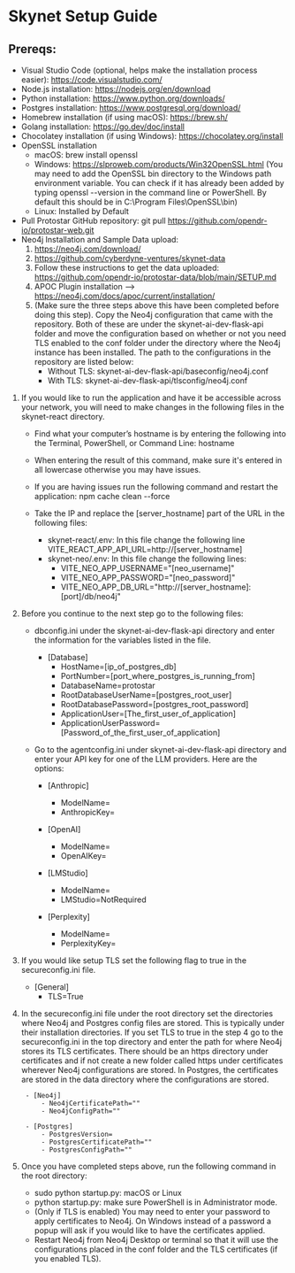 # Skynet Setup Guide

## Prereqs: 
- Visual Studio Code (optional, helps make the installation process easier): https://code.visualstudio.com/
- Node.js installation: https://nodejs.org/en/download
- Python installation: https://www.python.org/downloads/
- Postgres installation: https://www.postgresql.org/download/
- Homebrew installation (if using macOS): https://brew.sh/
- Golang installation: https://go.dev/doc/install
- Chocolatey installation (if using Windows): https://chocolatey.org/install
- OpenSSL installation
	- macOS: brew install openssl
	- Windows: https://slproweb.com/products/Win32OpenSSL.html (You may need to add the OpenSSL bin directory to the Windows path environment variable. You can check if it has already been added by typing openssl --version in the command line or PowerShell. By default this should be in C:\Program Files\OpenSSL\bin)
	- Linux: Installed by Default
- Pull Protostar GitHub repository: git pull https://github.com/opendr-io/protostar-web.git
- Neo4j Installation and Sample Data upload:
	1. https://neo4j.com/download/
	2. https://github.com/cyberdyne-ventures/skynet-data
	3. Follow these instructions to get the data uploaded: https://github.com/opendr-io/protostar-data/blob/main/SETUP.md
	3. APOC Plugin installation --> https://neo4j.com/docs/apoc/current/installation/
	4. (Make sure the three steps above this have been completed before doing this step). Copy the Neo4j configuration that came with the repository. Both of these are under the skynet-ai-dev-flask-api folder and move the configuration based on whether or not you need TLS enabled to the conf folder under the directory where the Neo4j instance has been installed. The path to the configurations in the repository are listed below:
 		- Without TLS: skynet-ai-dev-flask-api/baseconfig/neo4j.conf
   		- With TLS: skynet-ai-dev-flask-api/tlsconfig/neo4j.conf

1. If you would like to run the application and have it be accessible across your network, you will need to make changes in the following files in the skynet-react directory.
	- Find what your computer’s hostname is by entering the following into the Terminal, PowerShell, or Command Line: hostname
	- When entering the result of this command, make sure it's entered in all lowercase otherwise you may have issues.
	- If you are having issues run the following command and restart the application: npm cache clean --force

	- Take the IP and replace the [server_hostname] part of the URL in the following files:
		- skynet-react/.env: In this file change the following line VITE_REACT_APP_API_URL=http://[server_hostname]
		- skynet-neo/.env: In this file change the following lines:
  			- VITE_NEO_APP_USERNAME="[neo_username]"
			- VITE_NEO_APP_PASSWORD="[neo_password]"
  			- VITE_NEO_APP_DB_URL="http://[server_hostname]:[port]/db/neo4j"

2.	Before you continue to the next step go to the following files:
	- dbconfig.ini under the skynet-ai-dev-flask-api directory and enter the information for the variables listed in the file.
 		- [Database]
			- HostName=[ip_of_postgres_db]
			- PortNumber=[port_where_postgres_is_running_from]
			- DatabaseName=protostar
			- RootDatabaseUserName=[postgres_root_user]
			- RootDatabasePassword=[postgres_root_password]
			- ApplicationUser=[The_first_user_of_application]
			- ApplicationUserPassword=[Password_of_the_first_user_of_application]

	- Go to the agentconfig.ini under skynet-ai-dev-flask-api directory and enter your API key for one of the LLM providers. Here are the options:
		- [Anthropic]
			- ModelName=
			- AnthropicKey=
			
		- [OpenAI]
			- ModelName=
			- OpenAIKey=

		- [LMStudio]
			- ModelName=
			- LMStudio=NotRequired

		- [Perplexity]
			- ModelName=
			- PerplexityKey=

3. If you would like setup TLS set the following flag to true in the secureconfig.ini file.
	- [General]
		- TLS=True

4. In the secureconfig.ini file under the root directory set the directories where Neo4j and Postgres config files are stored. This is typically under their installation directories. If you set TLS to true in the step 4 go to the secureconfig.ini in the top directory and enter the path for where Neo4j stores its TLS certificates. There should be an https directory under certificates and if not create a new folder called https under certificates wherever Neo4j configurations are stored. In Postgres, the certificates are stored in the data directory where the configurations are stored.

		- [Neo4j]
			- Neo4jCertificatePath=""
			- Neo4jConfigPath=""

		- [Postgres]
			- PostgresVersion=
			- PostgresCertificatePath=""
			- PostgresConfigPath=""

5.	Once you have completed steps above, run the following command in the root directory:
	- sudo python startup.py: macOS or Linux
	- python startup.py: make sure PowerShell is in Administrator mode.
	- (Only if TLS is enabled) You may need to enter your password to apply certificates to Neo4j. On Windows instead of a password a popup will ask if you would like to have the certificates applied.
	- Restart Neo4j from Neo4j Desktop or terminal so that it will use the configurations placed in the conf folder and the TLS certificates (if you enabled TLS).